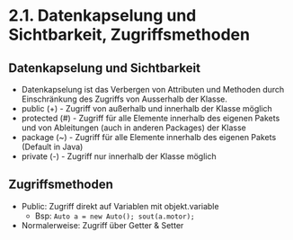 # 2.1. Datenkapselung und Sichtbarkeit, Zugriffsmethoden

## Datenkapselung und Sichtbarkeit
* Datenkapselung ist das Verbergen von Attributen und Methoden durch Einschränkung des Zugriffs von Ausserhalb der Klasse.
* public (+) - Zugriff von außerhalb und innerhalb der Klasse möglich
* protected (#) - Zugriff für alle Elemente innerhalb des eigenen Pakets und von Ableitungen (auch in anderen Packages) der Klasse
* package (~) - Zugriff für alle Elemente innerhalb des eigenen Pakets (Default in Java)
* private (-) - Zugriff nur innerhalb der Klasse möglich

## Zugriffsmethoden
* Public: Zugriff direkt auf Variablen mit objekt.variable
    * Bsp: ```Auto a = new Auto();
            sout(a.motor);```
* Normalerweise: Zugriff über Getter & Setter
